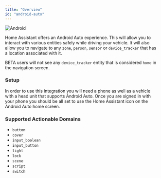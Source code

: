 ```yaml
---
title: "Overview"
id: "android-auto"
---
```


![Android](/assets/android.svg)

Home Assistant offers an Android Auto experience. This will allow you to interact with various entities safely while driving your vehicle. It will also allow you to navigate to any `zone`, `person`, `sensor` or `device_tracker` that has a location associated with it.

<span class='beta'>BETA</span> users will not see any `device_tracker` entity that is considered `home` in the navigation screen.

### Setup

In order to use this integration you will need a phone as well as a vehicle with a head unit that supports Android Auto. Once you are signed in with your phone you should be all set to use the Home Assistant icon on the Android Auto home screen.

### Supported Actionable Domains

- `button`
- `cover`
- `input_boolean`
- `input_button`
- `light`
- `lock`
- `scene`
- `script`
- `switch`
